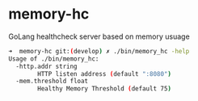 # memory-hc
GoLang healthcheck server based on memory usuage


```bash
➜  memory-hc git:(develop) ✗ ./bin/memory_hc -help
Usage of ./bin/memory_hc:
  -http.addr string
    	HTTP listen address (default ":8080")
  -mem.threshold float
    	Healthy Memory Threshold (default 75)
```


